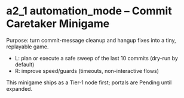 # a2_1 automation_mode – Commit Caretaker Minigame

Purpose: turn commit-message cleanup and hangup fixes into a tiny, replayable game.

- L: plan or execute a safe sweep of the last 10 commits (dry-run by default)
- R: improve speed/guards (timeouts, non-interactive flows)

This minigame ships as a Tier‑1 node first; portals are Pending until expanded.

